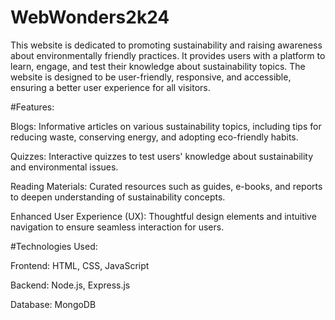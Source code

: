 # WebWonders2k24
This website is dedicated to promoting sustainability and raising awareness about environmentally friendly practices. It provides users with a platform to learn, engage, and test their knowledge about sustainability topics. The website is designed to be user-friendly, responsive, and accessible, ensuring a better user experience for all visitors.

#Features:

Blogs: Informative articles on various sustainability topics, including tips for reducing waste, conserving energy, and adopting eco-friendly habits.

Quizzes: Interactive quizzes to test users' knowledge about sustainability and environmental issues.

Reading Materials: Curated resources such as guides, e-books, and reports to deepen understanding of sustainability concepts.

Enhanced User Experience (UX): Thoughtful design elements and intuitive navigation to ensure seamless interaction for users.

#Technologies Used:

Frontend: HTML, CSS, JavaScript

Backend: Node.js, Express.js

Database: MongoDB


